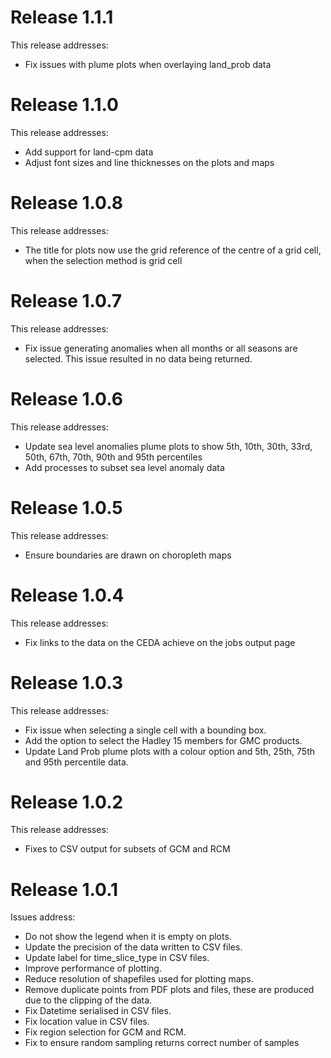# Release 1.1.1

This release addresses:

* Fix issues with plume plots when overlaying land_prob data


# Release 1.1.0

This release addresses:

* Add support for land-cpm data
* Adjust font sizes and line thicknesses on the plots and maps


# Release 1.0.8

This release addresses:

* The title for plots now use the grid reference of the centre of a grid cell, when the selection method is grid cell


# Release 1.0.7

This release addresses:

* Fix issue generating anomalies when all months or all seasons are selected. This issue resulted in no data being returned.


# Release 1.0.6

This release addresses:

* Update sea level anomalies plume plots to show 5th, 10th, 30th, 33rd, 50th, 67th, 70th, 90th and 95th percentiles
* Add processes to subset sea level anomaly data


# Release 1.0.5

This release addresses:

* Ensure boundaries are drawn on choropleth maps 


# Release 1.0.4

This release addresses:

* Fix links to the data on the CEDA achieve on the jobs output page 


# Release 1.0.3

This release addresses:

* Fix issue when selecting a single cell with a bounding box.
* Add the option to select the Hadley 15 members for GMC products.
* Update Land Prob plume plots with a colour option and 5th, 25th, 75th and 95th percentile data.


# Release 1.0.2

This release addresses:

* Fixes to CSV output for subsets of GCM and RCM


# Release 1.0.1

Issues address:

* Do not show the legend when it is empty on plots.
* Update the precision of the data written to CSV files.
* Update label for time_slice_type in CSV files.
* Improve performance of plotting.
* Reduce resolution of shapefiles used for plotting maps.
* Remove duplicate points from PDF plots and files, these are produced due to the clipping of the data.
* Fix Datetime serialised in CSV files.
* Fix location value in CSV files.
* Fix region selection for GCM and RCM.
* Fix to ensure random sampling returns correct number of samples
